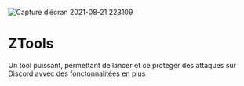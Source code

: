 ![Capture d’écran 2021-08-21 223109](https://user-images.githubusercontent.com/83309151/130334181-62748502-4c1f-4e80-bc08-e30c81d2d0d1.png)
# ZTools
Un tool puissant, permettant de lancer et ce protéger des attaques sur Discord avvec des fonctonnalitées en plus
